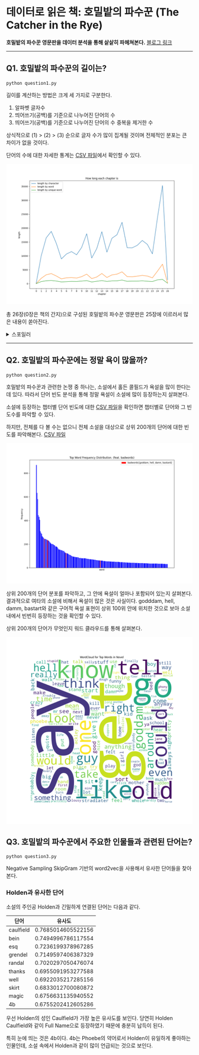 # 데이터로 읽은 책: 호밀밭의 파수꾼 (The Catcher in the Rye)

**호밀밭의 파수꾼 영문판을 데이터 분석을 통해 샅샅히 파헤쳐본다.**
[블로그 링크](https://dhsong10.tistory.com/50)

---

## Q1. 호밀밭의 파수꾼의 길이는?

```
python question1.py
```

길이를 계산하는 방법은 크게 세 가지로 구분한다.

1. 알파벳 글자수
2. 띄어쓰기(공백)를 기준으로 나누어진 단어의 수
3. 띄어쓰기(공백)를 기준으로 나누어진 단어의 수 중복을 제거한 수

상식적으로 (1) > (2) > (3) 순으로 글자 수가 많이 집계될 것이며 전체적인 분포는 큰 차이가 없을 것이다.

단어의 수에 대한 자세한 통계는 [CSV 파일](./output/dataframes/q1-book_length_information.csv)에서 확인할 수 있다.

![](./output/figures/q1-book_length_distribution.png)


총 26장(0장은 책의 간지)으로 구성된 호밀밭의 파수꾼 영문판은 25장에 이르러서 많은 내용이 쏟아진다. 

<details>
    <summary>스포일러</summary>

```
25장은 주인공 홀든 콜필드와 피비 콜필드가 서사를 이끌어간다.<br>
뉴욕을 탈출하고자 하는 홀든과 그러한 오빠를 따아가겠다는 피비.<br>
홀든을 피비를 타일르고 뉴욕을 떠나지 않기로 마음먹는다.<br>
그리고 그들은 놀이공원에 간다.<br>
홀든은 피비가 회전 목마를 타는 모습을 기쁘게 바라보면서 홀든의 사흘간의 뉴욕 방황기가 끝이난다.
```

</details>

---


## Q2. 호밀밭의 파수꾼에는 정말 욕이 많을까?

```
python question2.py
```

호밀밭의 파수꾼과 관련한 논쟁 중 하나는, 소설에서 홀든 콜필드가 욕설을 많이 한다는데 있다. 따라서 단어 빈도 분석을 통해 정말 욕설이 소설에 많이 등장하는지 살펴본다.

소설에 등장하는 챕터별 단어 빈도에 대한 [CSV 파일](./output/dataframes/q2-word_frequency_information.csv)을 확인하면 챕터별로 단어와 그 빈도수를 파악할 수 있다.

하지만, 전체를 다 볼 수는 없으니 전체 소설을 대상으로 상위 200개의 단어에 대한 빈도를 파악해본다. [CSV 파일](./output/dataframes/q2-top_word_frequency_information.csv)

![](./output/figures/q2-top_word_frequency.png)

상위 200개의 단어 분포를 파악하고, 그 안에 욕설이 얼마나 포함되어 있는지 살펴본다. 결과적으로 여타의 소설에 비해서 욕설이 많은 것은 사실이다. godddam, hell, damm, bastart와 같은 구어적 욕설 표현이 상위 100위 안에 위치한 것으로 보아 소설 내에서 빈번히 등장하는 것을 확인할 수 있다.

상위 200개의 단어가 무엇인지 워드 클라우드를 통해 살펴본다.

![](./output/figures/q2-top_word_frequency_wordcloud.png)

## Q3. 호밀밭의 파수꾼에서 주요한 인물들과 관련된 단어는?

```
python question3.py
```

Negative Sampling SkipGram 기반의 word2vec을 사용해서 유사한 단어들을 찾아본다.

### Holden과 유사한 단어

소설의 주인공 Holden과 긴밀하게 연결된 단어는 다음과 같다.

|단어|유사도|
|---|----|
|caulfield|0.7685014605522156|
|bein|0.7494996786117554|
|esq|0.7236199378967285|
|grendel|0.7149597406387329|
|randal|0.7020297050476074|
|thanks|0.6955091953277588|
|well|0.6922035217285156|
|skirt|0.6833012700080872|
|magic|0.6756631135940552|
|4b|0.6755202412605286|

우선 Holden의 성인 Caulfield가 가장 높은 유사도를 보인다. 당연히 Holden Caulfield와 같이 Full Name으로 등장하였기 때문에 충분히 납득이 된다.

특히 눈에 띄는 것은 4b이다. 4b는 Phoebe의 약어로서 Holden이 유일하게 좋아하는 인물인데, 소설 속에서 Holden과 같이 많이 언급되는 것으로 보인다.
